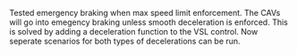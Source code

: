 Tested emergency braking when max speed limit enforcement. The CAVs will go into emegency braking unless smooth deceleration is enforced. This is solved by adding a deceleration function to the VSL control. Now seperate scenarios for both types of decelerations can be run.